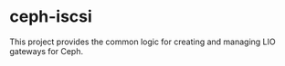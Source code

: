 # ceph-iscsi
This project provides the common logic for creating and managing LIO gateways
for Ceph.
